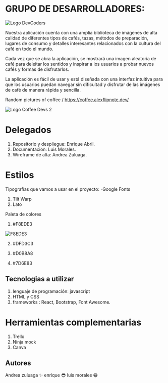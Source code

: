 # GRUPO DE DESARROLLADORES:

![Logo DevCoders](https://user-images.githubusercontent.com/116774890/222029888-876bc4b8-d523-462f-a86a-8742c4494ec7.png)

Nuestra aplicación cuenta con una amplia biblioteca de imágenes de alta calidad de diferentes tipos de cafés, tazas, métodos de preparación, lugares de consumo y detalles interesantes relacionados con la cultura del café en todo el mundo.

Cada vez que se abra la aplicación, se mostrará una imagen aleatoria de café para deleitar los sentidos y inspirar a los usuarios a probar nuevos cafés y formas de disfrutarlos.

La aplicación es fácil de usar y está diseñada con una interfaz intuitiva para que los usuarios puedan navegar sin dificultad y disfrutar de las imágenes de café de manera rápida y sencilla.

Random pictures of coffee / https://coffee.alexflipnote.dev/

![Logo Coffee Devs 2](https://user-images.githubusercontent.com/116774890/222212661-72b94db2-a65b-404f-9880-6becfed98d4e.png)


# Delegados
1. Repositorio y despliegue: Enrique Abril.
2. Documentacion: Luis Morales.
3. Wireframe de alta: Andrea Zuluaga.


# Estilos
Tipografías que vamos a usar en el proyecto:
-Google Fonts
1. Tilt Warp
2. Lato

Paleta de colores
1. #F8EDE3


![F8EDE3](https://user-images.githubusercontent.com/116774890/222218611-52e7d86a-b666-4601-80cb-493b312bbdc7.png)

2. #DFD3C3

3. #D0B8A8

4. #7D6E83

## Tecnologias a utilizar
1. lenguaje de programación: javascript
2. HTML y CSS
4. frameworks : React, Bootstrap, Font Awesome.

# Herramientas complementarias
1. Trello
2. Ninja mock
3. Canva


## Autores
Andrea zuluaga ✨
enrique 😎
luis morales 😁
